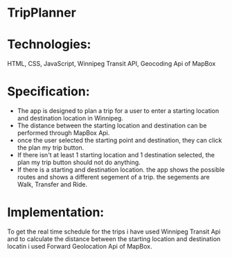 # TripPlanner

# Technologies:

HTML, CSS, JavaScript, Winnipeg Transit API, Geocoding Api of MapBox

# Specification:

<ul>
<li>The app is designed to plan a trip for a user to enter a starting location and destination location in Winnipeg.</li>
<li>The distance between the starting location and destination can be performed through MapBox Api.</li>
<li>once the user selected the starting point and destination, they can click the plan my trip button. </li>
<li>If there isn't at least 1 starting location and 1 destination selected, the plan my trip button should not do anything.</li>
<li>If there is a starting and destination location. the app shows the possible routes and shows a different segement of a trip. the segements are Walk, Transfer and Ride.</li>
</ul>

# Implementation:

To get the real time schedule for the trips i have used Winnipeg Transit Api and to calculate the distance between the starting location and destination locatin i used Forward Geolocation
Api of MapBox.
